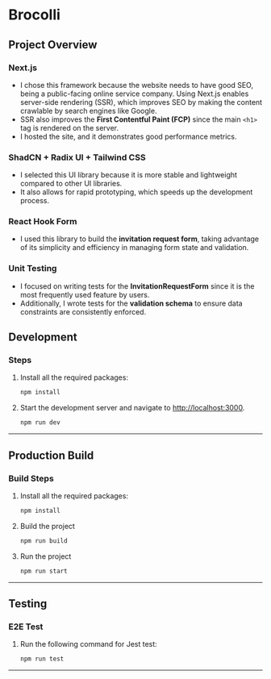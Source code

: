 # Brocolli

## Project Overview

### Next.js

- I chose this framework because the website needs to have good SEO, being a public-facing online service company. Using Next.js enables server-side rendering (SSR), which improves SEO by making the content crawlable by search engines like Google.
- SSR also improves the **First Contentful Paint (FCP)** since the main `<h1>` tag is rendered on the server.
- I hosted the site, and it demonstrates good performance metrics.

### ShadCN + Radix UI + Tailwind CSS

- I selected this UI library because it is more stable and lightweight compared to other UI libraries.
- It also allows for rapid prototyping, which speeds up the development process.

### React Hook Form

- I used this library to build the **invitation request form**, taking advantage of its simplicity and efficiency in managing form state and validation.

### Unit Testing

- I focused on writing tests for the **InvitationRequestForm** since it is the most frequently used feature by users.
- Additionally, I wrote tests for the **validation schema** to ensure data constraints are consistently enforced.

## Development

### Steps

1. Install all the required packages:

   ```bash
   npm install
   ```

2. Start the development server and navigate to [http://localhost:3000](http://localhost:3000).

   ```bash
   npm run dev
   ```

---

## Production Build

### Build Steps

1. Install all the required packages:

   ```bash
   npm install
   ```

2. Build the project

   ```bash
   npm run build
   ```

3. Run the project

   ```bash
   npm run start
   ```

---

## Testing

### E2E Test

1. Run the following command for Jest test:

   ```bash
   npm run test
   ```

---
